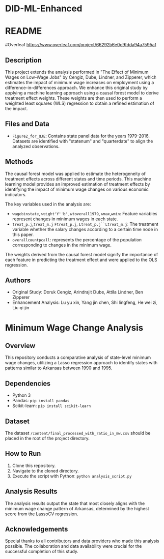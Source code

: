 # DID-ML-Enhanced
# README
#Overleaf
https://www.overleaf.com/project/66292b6e0c9fdda94a7595af
## Description
This project extends the analysis performed in "The Effect of Minimum Wages on Low-Wage Jobs" by Cengiz, Dube, Lindner, and Zipperer, which estimates the impact of minimum wage increases on employment using a difference-in-differences approach. We enhance this original study by applying a machine learning approach using a causal forest model to derive treatment effect weights. These weights are then used to perform a weighted least squares (WLS) regression to obtain a refined estimation of the impact.

## Files and Data
- `Figure2_for_QJE`: Contains state panel data for the years 1979-2016.
Datasets are identified with "statenum" and "quarterdate" to align the analyzed observations.

## Methods
The causal forest model was applied to estimate the heterogeneity of treatment effects across different states and time periods. This machine learning model provides an improved estimation of treatment effects by identifying the impact of minimum wage changes on various economic indicators.

The key variables used in the analysis are:
-  `wagebinstate`, `weight'Y''b'`, `wtoverall1979`, `wmax`,`wmin`: Feature variables represent changes in minimum wages in each state.
- `treat_p.j`,`treat_m.j` `Ftreat_p.j`, `Ltreat_p.j``Ltreat_m.j`: The treatment variable whether the salary changes according to a certain time node in this paper.
- `overallcountpcall`: represents the percentage of the population corresponding to changes in the minimum wage.

The weights derived from the causal forest model signify the importance of each feature in predicting the treatment effect and were applied to the OLS regression.



## Authors
- Original Study: Doruk Cengiz, Arindrajit Dube, Attila Lindner, Ben Zipperer
- Enhancement Analysis: Lu yu xin, Yang jin chen, Shi lingfeng, He wei zi, Liu qi jin

# Minimum Wage Change Analysis

## Overview
This repository conducts a comparative analysis of state-level minimum wage changes, utilizing a Lasso regression approach to identify states with patterns similar to Arkansas between 1990 and 1995.

## Dependencies
- Python 3
- Pandas: `pip install pandas`
- Scikit-learn: `pip install scikit-learn`

## Dataset
The dataset `/content/final_processed_with_ratio_in_mw.csv` should be placed in the root of the project directory.

## How to Run
1. Clone this repository.
2. Navigate to the cloned directory.
3. Execute the script with Python: `python analysis_script.py`

## Analysis Results
The analysis results output the state that most closely aligns with the minimum wage change pattern of Arkansas, determined by the highest score from the LassoCV regression.

## Acknowledgements
Special thanks to all contributors and data providers who made this analysis possible. The collaboration and data availability were crucial for the successful completion of this study.




